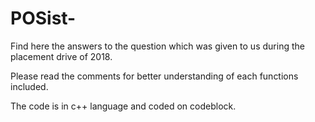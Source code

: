 # POSist-
Find here the answers to the question which was given to us during the placement drive of 2018.

Please read the comments for better understanding of each functions included.

The code is in c++ language and coded on codeblock.
